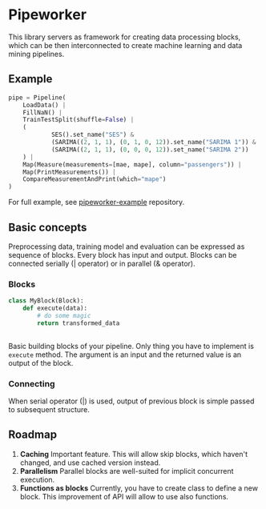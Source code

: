 # Pipeworker

This library servers as framework for creating data processing blocks, which can be then interconnected to create machine learning and data mining pipelines.

## Example

```python
pipe = Pipeline(
    LoadData() |
    FillNaN() |
    TrainTestSplit(shuffle=False) |
    (
            SES().set_name("SES") &
            (SARIMA((2, 1, 1), (0, 1, 0, 12)).set_name("SARIMA 1")) &
            (SARIMA((2, 1, 1), (0, 0, 0, 12)).set_name("SARIMA 2"))
    ) |
    Map(Measure(measurements=[mae, mape], column="passengers")) |
    Map(PrintMeasurements()) |
    CompareMeasurementAndPrint(which="mape")
)
```

For full example, see [pipeworker-example](https://github.com/sitnarf/pipeworker-example) repository.  

## Basic concepts

Preprocessing data, training model and evaluation can be expressed as sequence of blocks. Every block has input and output. Blocks can be connected serially (| operator) or in parallel (& operator). 

### Blocks

```python
class MyBlock(Block):
	def execute(data):
		# do some magic
		return transformed_data
		
```

Basic building blocks of your pipeline. Only thing you have to implement is `execute` method. The argument is an input and the returned value is an output of the block.

### Connecting

When serial operator (|) is used, output of previous block is simple passed to subsequent structure. 

## Roadmap

1. **Caching**
   Important feature. This will allow skip blocks, which haven't changed, and use cached version instead.
2. **Parallelism**
   Parallel blocks are well-suited for implicit concurrent execution.
3. **Functions as blocks**
   Currently, you have to create class to define a new block. This improvement of API will allow to use also functions. 